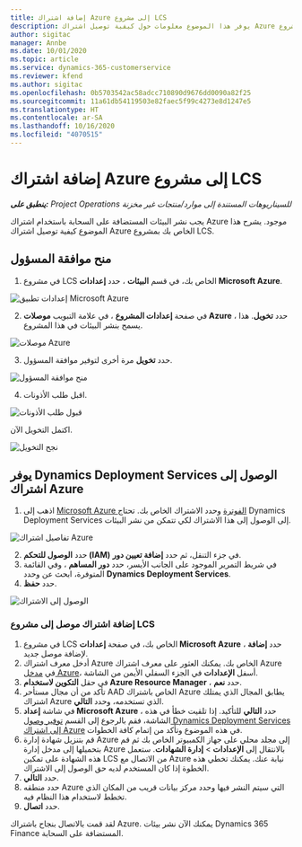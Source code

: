 ```yaml
---
title: إضافة اشتراك Azure إلى مشروع LCS
description: يوفر هذا الموضوع معلومات حول كيفية توصيل اشتراك Azure الخاص بك بمشروع LCS.
author: sigitac
manager: Annbe
ms.date: 10/01/2020
ms.topic: article
ms.service: dynamics-365-customerservice
ms.reviewer: kfend
ms.author: sigitac
ms.openlocfilehash: 0b5703542ac58adcc710890d9676dd0090a82f25
ms.sourcegitcommit: 11a61db54119503e82faec5f99c4273e8d1247e5
ms.translationtype: HT
ms.contentlocale: ar-SA
ms.lasthandoff: 10/16/2020
ms.locfileid: "4070515"
---
```

# <a name="add-an-azure-subscription-to-lcs-project"></a>إضافة اشتراك Azure إلى مشروع LCS

_**ينطبق على:** Project Operations للسيناريوهات المستندة إلى موارد/منتجات غير مخزنة‬_

يجب نشر البيئات المستضافة على السحابة باستخدام اشتراك Azure موجود. يشرح هذا الموضوع كيفية توصيل اشتراك Azure الخاص بك بمشروع LCS. 

## <a name="grant-admin-consent"></a>منح موافقة المسؤول

1. في مشروع LCS الخاص بك، في قسم **البيئات** ، حدد **إعدادات Microsoft Azure**.

![إعدادات تطبيق Microsoft Azure](./media/1MicrosoftAzureSettings.png)

2. في صفحة **إعدادات المشروع** ، في علامة التبويب **موصلات Azure** ، حدد **تخويل**. هذا يسمح بنشر البيئات في هذا المشروع.

![موصلات Azure](./media/2AzureConnectors.png)

3. حدد **تخويل** مرة أخرى لتوفير موافقة المسؤول.

![منح موافقة المسؤول](./media/3GrantAdminConsent.png)

4. اقبل طلب الأذونات.

![قبول طلب الأذونات](./media/4AcceptPermissionRequest.png)

اكتمل التخويل الآن. 

![نجح التخويل](./media/5AuthorizationComplete.png)

## <a name="provide-dynamics-deployment-services-access-to-your-azure-subscription"></a><a name="provide"></a>يوفر Dynamics Deployment Services الوصول إلى اشتراك Azure

1. اذهب إلى [Microsoft Azure الفوترة](https://portal.azure.com/#blade/Microsoft\_Azure\_Billing/SubscriptionsBlade) وحدد الاشتراك الخاص بك. تحتاج Dynamics Deployment Services إلى الوصول إلى هذا الاشتراك لكي تتمكن من نشر البيئات.

![تفاصيل اشتراك Azure](./media/6AzureSubscription.png)

2. حدد **الوصول للتحكم (IAM)** في جزء التنقل، ثم حدد **إضافة تعيين دور**.
3. في شريط التمرير الموجود على الجانب الأيسر، حدد **دور المساهم** ، وفي القائمة المتوفرة، ابحث عن وحدد **Dynamics Deployment Services**. 
4. حدد **حفظ**.

![الوصول إلى الاشتراك](./media/7SubscriptionAccess.png)

### <a name="add-a-subscription-connector-to-an-lcs-project"></a>إضافة اشتراك موصل إلى مشروع LCS

1. في مشروع LCS الخاص بك، في صفحة **إعدادات Microsoft Azure** ، حدد **إضافة** لإضافة موصل جديد.
2. أدخل معرف اشتراك Azure الخاص بك. يمكنك العثور على معرف اشتراك Azure في [مدخل Azure](https://ms.portal.azure.com/)، أسفل **الإعدادات** في الجزء السفلي الأيمن من الشاشة.
3. في حقل **التكوين لاستخدام Azure Resource Manager** ، حدد **نعم**.
4. تأكد من أن مجال مستأحر AAD الخاص باشتراك Azure يطابق المجال الذي يمتلك اشتراك Azure الذي تستخدمه، وحدد **التالي**.
5. في شاشة **إعداد Microsoft Azure** ، حدد **التالي** للتأكيد. إذا تلقيت خطأ في هذه الشاشة، فقم بالرجوع إلى القسم [توفير وصول Dynamics Deployment Services إلى اشتراك Azure](#provide) في هذه الموضوع وتأكد من إتمام كافة الخطوات.
6. قم بتنزيل شهادة إدارة Azure إلى مجلد محلي على جهاز الكمبيوتر الخاص بك ثم قم بتحميلها إلى مدخل إدارة Azure بالانتقال إلى **الإعدادات** > **إدارة الشهادات**. ستعمل هذه الشهادة على تمكين LCS من الاتصال مع Azure نيابة عنك. يمكنك تخطي هذه الخطوة إذا كان المستخدم لديه حق الوصول إلى الاشتراك.
7. حدد **التالي**.
8. حدد منطقه Azure التي سيتم النشر فيها وحدد مركز بيانات قريب من المكان الذي تخطط لاستخدام هذا النظام فيه.
9.  حدد **اتصال**.

لقد قمت بالاتصال بنجاح باشتراك Azure. يمكنك الآن نشر بيئات Dynamics 365 Finance المستضافة على السحابة.


